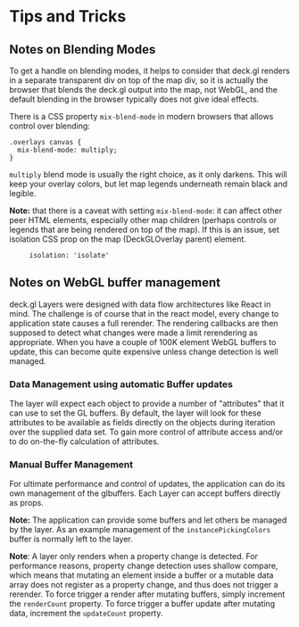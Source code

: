 # Tips and Tricks

## Notes on Blending Modes

To get a handle on blending modes, it helps to consider that deck.gl
renders in a separate transparent div on top of the map div,
so it is actually the browser that blends the deck.gl output into the map,
not WebGL, and the default blending in the browser typically does not give
ideal effects.

There is a CSS property `mix-blend-mode` in modern browsers
that allows control over blending:
```
.overlays canvas {
  mix-blend-mode: multiply;
}
```
`multiply` blend mode is usually the right choice, as it only darkens.
This will keep your overlay colors, but let map legends underneath
remain black and legible.

**Note:** that there is a caveat with setting `mix-blend-mode`:
it can affect other peer HTML elements, especially other map children (perhaps
controls or legends that are being rendered on top of the map).
If this is an issue, set isolation CSS prop on the map (DeckGLOverlay parent)
element.
```
     isolation: 'isolate'
```



## Notes on WebGL buffer management

deck.gl Layers were designed with data flow architectures like React in mind.
The challenge is of course that in the react model, every change to application
state causes a full rerender. The rendering callbacks are then supposed to
detect what changes were made a limit rerendering as appropriate. When you
have a couple of 100K element WebGL buffers to update, this can become quite
expensive unless change detection is well managed.


### Data Management using automatic Buffer updates

The layer will expect each object to provide a number of "attributes" that it
can use to set the GL buffers. By default, the layer will look for these
attributes to be available as fields directly on the objects during iteration
over the supplied data set. To gain more control of attribute access and/or
to do on-the-fly calculation of attributes.


### Manual Buffer Management

For ultimate performance and control of updates, the application can do its
own management of the glbuffers. Each Layer can accept buffers directly as
props.

**Note:** The application can provide some buffers and let others be managed
by the layer. As an example management of the `instancePickingColors` buffer is
normally left to the layer.

**Note**: A layer only renders when a property change is detected. For
performance reasons, property change detection uses shallow compare,
which means that mutating an element inside a buffer or a mutable data array
does not register as a property change, and thus does not trigger a rerender.
To force trigger a render after mutating buffers, simply increment the
`renderCount` property. To force trigger a buffer update after mutating data,
increment the `updateCount` property.


